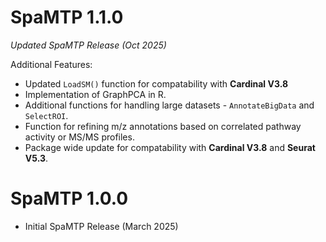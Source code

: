 # SpaMTP 1.1.0

*Updated SpaMTP Release (Oct 2025)*

Additional Features:

* Updated `LoadSM()` function for compatability with **Cardinal V3.8** 
* Implementation of GraphPCA in R.
* Additional functions for handling large datasets - `AnnotateBigData` and `SelectROI`.
* Function for refining m/z annotations based on correlated pathway activity or MS/MS profiles.
* Package wide update for compatability with **Cardinal V3.8** and **Seurat V5.3**.


# SpaMTP 1.0.0

* Initial SpaMTP Release (March 2025)
